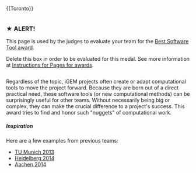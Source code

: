 {{Toronto}}

<div class="column full_size judges-will-not-evaluate">

### ★ ALERT!

This page is used by the judges to evaluate your team for the [Best Software Tool award](http://2016.igem.org/Judging/Awards).

Delete this box in order to be evaluated for this medal. See more information at [Instructions for Pages for awards](http://2016.igem.org/Judging/Pages_for_Awards/Instructions).

</div>

<div class="column full_size">

Regardless of the topic, iGEM projects often create or adapt computational tools to move the project forward. Because they are born out of a direct practical need, these software tools (or new computational methods) can be surprisingly useful for other teams. Without necessarily being big or complex, they can make the crucial difference to a project's success. This award tries to find and honor such "nuggets" of computational work.

##### Inspiration

Here are a few examples from previous teams:

*   [TU Munich 2013](http://2013.igem.org/Team:TU-Munich/Results/Software)
*   [Heidelberg 2014](http://2014.igem.org/Team:Heidelberg/Software)
*   [Aachen 2014](http://2014.igem.org/Team:Aachen/Project/Measurement_Device#Software)

</div>